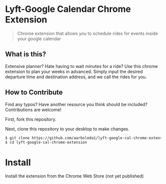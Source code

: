 # Lyft-Google Calendar Chrome Extension
> Chrome extension that allows you to schedule rides for events inside your google calendar

## What is this? 
Extensive planner? Hate having to wait minutes for a ride? Use this chrome extension to plan your weeks in advanced. Simply input the desired departure time and destination address, and we call the rides for you. 

## How to Contribute

Find any typos? Have another resource you think should be included? Contributions are welcome!

First, fork this repository.

Next, clone this repository to your desktop to make changes.

```sh
$ git clone https://github.com/aarboleda1/lyft-google-cal-chrome-extension.git
$ cd lyft-google-cal-chrome-extension
```

# Install
Install the extension from the Chrome Web Store (not yet published)
